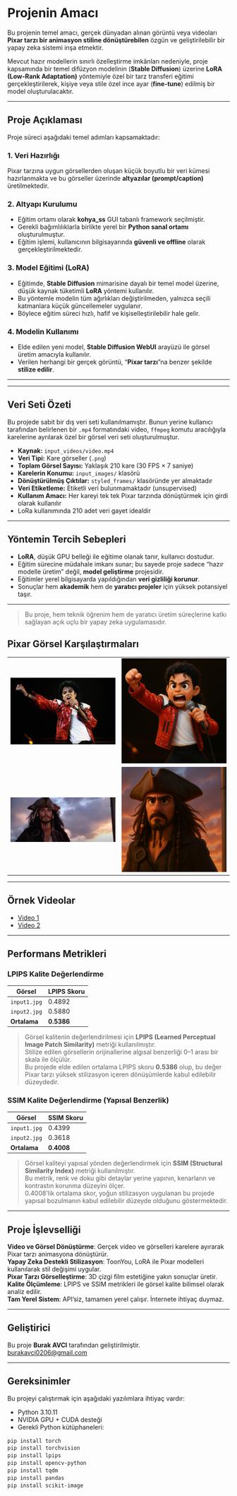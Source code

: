 #  Projenin Amacı

Bu projenin temel amacı, gerçek dünyadan alınan görüntü veya videoları **Pixar tarzı bir animasyon stiline dönüştürebilen** özgün ve geliştirilebilir bir yapay zeka sistemi inşa etmektir. 

Mevcut hazır modellerin sınırlı özelleştirme imkânları nedeniyle, proje kapsamında bir temel difüzyon modelinin (**Stable Diffusion**) üzerine **LoRA (Low-Rank Adaptation)** yöntemiyle özel bir tarz transferi eğitimi gerçekleştirilerek, kişiye veya stile özel ince ayar (**fine-tune**) edilmiş bir model oluşturulacaktır.

---

##  Proje Açıklaması

Proje süreci aşağıdaki temel adımları kapsamaktadır:

### 1. Veri Hazırlığı

Pixar tarzına uygun görsellerden oluşan küçük boyutlu bir veri kümesi hazırlanmakta ve bu görseller üzerinde **altyazılar (prompt/caption)** üretilmektedir.

### 2. Altyapı Kurulumu

- Eğitim ortamı olarak **kohya_ss** GUI tabanlı framework seçilmiştir.  
- Gerekli bağımlılıklarla birlikte yerel bir **Python sanal ortamı** oluşturulmuştur.  
- Eğitim işlemi, kullanıcının bilgisayarında **güvenli ve offline** olarak gerçekleştirilmektedir.

### 3. Model Eğitimi (LoRA)

- Eğitimde, **Stable Diffusion** mimarisine dayalı bir temel model üzerine, düşük kaynak tüketimli **LoRA** yöntemi kullanılır.  
- Bu yöntemle modelin tüm ağırlıkları değiştirilmeden, yalnızca seçili katmanlara küçük güncellemeler uygulanır.  
- Böylece eğitim süreci hızlı, hafif ve kişiselleştirilebilir hale gelir.

### 4. Modelin Kullanımı

- Elde edilen yeni model, **Stable Diffusion WebUI** arayüzü ile görsel üretim amacıyla kullanılır.  
- Verilen herhangi bir gerçek görüntü, “**Pixar tarzı**”na benzer şekilde **stilize edilir**.

---
---

##  Veri Seti Özeti

Bu projede sabit bir dış veri seti kullanılmamıştır. Bunun yerine kullanıcı tarafından belirlenen bir `.mp4` formatındaki video, `ffmpeg` komutu aracılığıyla karelerine ayrılarak özel bir görsel veri seti oluşturulmuştur.

- **Kaynak:** `input_videos/video.mp4`  
- **Veri Tipi:** Kare görseller (`.png`)  
- **Toplam Görsel Sayısı:** Yaklaşık 210 kare (30 FPS × 7 saniye)  
- **Karelerin Konumu:** `input_images/` klasörü  
- **Dönüştürülmüş Çıktılar:** `styled_frames/` klasöründe yer almaktadır  
- **Veri Etiketleme:** Etiketli veri bulunmamaktadır (unsupervised)  
- **Kullanım Amacı:** Her kareyi tek tek Pixar tarzında dönüştürmek için girdi olarak kullanılır
- LoRa kullanımında 210 adet veri gayet idealdir
---

##  Yöntemin Tercih Sebepleri

- **LoRA**, düşük GPU belleği ile eğitime olanak tanır, kullanıcı dostudur.  
- Eğitim sürecine müdahale imkanı sunar; bu sayede proje sadece “hazır modelle üretim” değil, **model geliştirme** projesidir.  
- Eğitimler yerel bilgisayarda yapıldığından **veri gizliliği korunur**.  
- Sonuçlar hem **akademik** hem de **yaratıcı projeler** için yüksek potansiyel taşır.

---

>  Bu proje, hem teknik öğrenim hem de yaratıcı üretim süreçlerine katkı sağlayan açık uçlu bir yapay zeka uygulamasıdır.

## Pixar Görsel Karşılaştırmaları

<table>
  <tr>
    <td align="center"><img src="example_outputs/input1.jpg" width="300"/></td>
    <td align="center"><img src="example_outputs/output1.jpg" width="300"/></td>
  </tr>
  <tr>
    <td align="center"><img src="example_outputs/input2.jpg" width="300"/></td>
    <td align="center"><img src="example_outputs/output2.jpg" width="300"/></td>
  </tr>
</table>

---

##  Örnek Videolar

- [ Video 1](example_outputs/result1.mp4)  
- [ Video 2](example_outputs/result2.mp4)


---

##  Performans Metrikleri


###  LPIPS Kalite Değerlendirme

| Görsel         | LPIPS Skoru |
|----------------|--------------|
| `input1.jpg`   | 0.4892       |
| `input2.jpg`   | 0.5880       |
| **Ortalama**   | **0.5386**   |

> Görsel kalitenin değerlendirilmesi için **LPIPS (Learned Perceptual Image Patch Similarity)** metriği kullanılmıştır.  
> Stilize edilen görsellerin orijinallerine algısal benzerliği 0–1 arası bir skala ile ölçülür.  
> Bu projede elde edilen ortalama LPIPS skoru **0.5386** olup, bu değer Pixar tarzı yüksek stilizasyon içeren dönüşümlerde kabul edilebilir düzeydedir.

###  SSIM Kalite Değerlendirme (Yapısal Benzerlik)

| Görsel         | SSIM Skoru |
|----------------|-------------|
| `input1.jpg`   | 0.4399      |
| `input2.jpg`   | 0.3618      |
| **Ortalama**   | **0.4008**  |

> Görsel kaliteyi yapısal yönden değerlendirmek için **SSIM (Structural Similarity Index)** metriği kullanılmıştır.  
> Bu metrik, renk ve doku gibi detaylar yerine yapının, kenarların ve kontrastın korunma düzeyini ölçer.  
> 0.4008'lik ortalama skor, yoğun stilizasyon uygulanan bu projede yapısal bozulmanın kabul edilebilir düzeyde olduğunu göstermektedir.

---

## Proje İşlevselliği

**Video ve Görsel Dönüştürme**: Gerçek video ve görselleri karelere ayırarak Pixar tarzı animasyona dönüştürür.  
**Yapay Zeka Destekli Stilizasyon**: ToonYou, LoRA ile Pixar modelleri kullanılarak stil değişimi uygular.  
**Pixar Tarzı Görselleştirme**: 3D çizgi film estetiğine yakın sonuçlar üretir.  
**Kalite Ölçümleme**: LPIPS ve SSIM metrikleri ile görsel kalite bilimsel olarak analiz edilir.  
**Tam Yerel Sistem**: API’siz, tamamen yerel çalışır. İnternete ihtiyaç duymaz.

---

##  Geliştirici

Bu proje **Burak AVCI** tarafından geliştirilmiştir.  
 burakavci0206@gmail.com

---

##  Gereksinimler

Bu projeyi çalıştırmak için aşağıdaki yazılımlara ihtiyaç vardır:

- Python 3.10.11  
- NVIDIA GPU + CUDA desteği  
- Gerekli Python kütüphaneleri:

```bash
pip install torch
pip install torchvision
pip install lpips
pip install opencv-python
pip install tqdm
pip install pandas
pip install scikit-image
